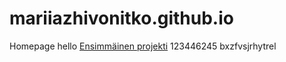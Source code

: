 # mariiazhivonitko.github.io
Homepage
hello
[Ensimmäinen projekti](https://mariiazhivonitko.github.io/Web-tekniikka/)
123446245
bxzfvsjrhytrel
